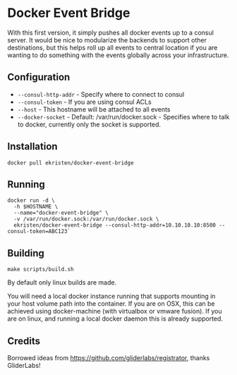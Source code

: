 # Docker Event Bridge

With this first version, it simply pushes all docker events up to a consul server. It would be nice to modularize the backends to support other destinations, but this helps roll up all events to central location if you are wanting to do something with the events globally across your infrastructure.

## Configuration

* `--consul-http-addr` - Specify where to connect to consul
* `--consul-token` - If you are using consul ACLs
* `--host` - This hostname will be attached to all events
* `--docker-socket` - Default: /var/run/docker.sock - Specifies where to talk to docker, currently only the socket is supported.

## Installation

`docker pull ekristen/docker-event-bridge`

## Running

```
docker run -d \
  -h $HOSTNAME \
  --name="docker-event-bridge" \
  -v /var/run/docker.sock:/var/run/docker.sock \
  ekristen/docker-event-bridge --consul-http-addr=10.10.10.10:8500 --consul-token=ABC123`
```

## Building

`make scripts/build.sh`

By default only linux builds are made.

You will need a local docker instance running that supports mounting in your host volume path into the container. If you are on OSX, this can be achieved using docker-machine (with virtualbox or vmware fusion). If you are on linux, and running a local docker daemon this is already supported.

## Credits

Borrowed ideas from https://github.com/gliderlabs/registrator, thanks GliderLabs!
